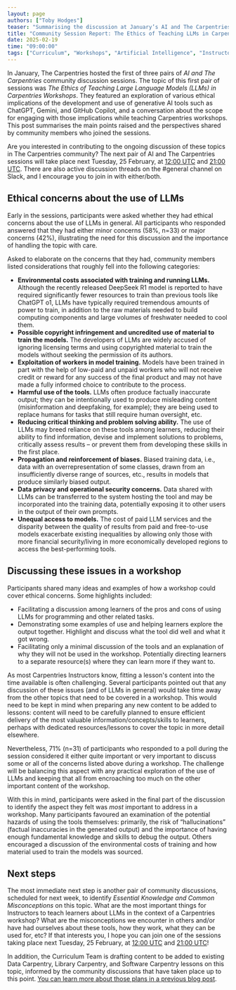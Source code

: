 ```yaml
---
layout: page
authors: ["Toby Hodges"]
teaser: "Summarising the discussion at January’s AI and The Carpentries community discussions."
title: "Community Session Report: The Ethics of Teaching LLMs in Carpentries Workshops"
date: 2025-02-19
time: "09:00:00"
tags: ["Curriculum", "Workshops", "Artificial Intelligence", "Instructors", "Community", "Community Discussions"]
---
```


In January, The Carpentries hosted the first of three pairs of *AI and The Carpentries* community discussion sessions. The topic of this first pair of sessions was *The Ethics of Teaching Large Language Models (LLMs) in Carpentries Workshops*. They featured an exploration of various ethical implications of the development and use of generative AI tools such as ChatGPT, Gemini, and GitHub Copilot, and a conversation about the scope for engaging with those implications while teaching Carpentries workshops. This post summarises the main points raised and the perspectives shared by community members who joined the sessions.

Are you interested in contributing to the ongoing discussion of these topics in The Carpentries community? The next pair of AI and The Carpentries sessions will take place next Tuesday, 25 February, at [12:00 UTC](https://www.timeanddate.com/worldclock/fixedtime.html?msg=Carpentries+Community+Discussion&iso=20250225T1200) and [21:00 UTC](https://www.timeanddate.com/worldclock/fixedtime.html?msg=Carpentries+Community+Discussion&iso=20250225T2100). There are also active discussion threads on the #general channel on Slack, and I encourage you to join in with either/both.

## Ethical concerns about the use of LLMs

Early in the sessions, participants were asked whether they had ethical concerns about the use of LLMs in general. All participants who responded answered that they had either minor concerns (58%, n=33) or major concerns (42%), illustrating the need for this discussion and the importance of handling the topic with care.

Asked to elaborate on the concerns that they had, community members listed considerations that roughly fell into the following categories:



* **Environmental costs associated with training and running LLMs.** Although the recently released DeepSeek R1 model is reported to have required significantly fewer resources to train than previous tools like ChatGPT o1, LLMs have typically required tremendous amounts of power to train, in addition to the raw materials needed to build computing components and large volumes of freshwater needed to cool them.
* **Possible copyright infringement and uncredited use of material to train the models.** The developers of LLMs are widely accused of ignoring licensing terms and using copyrighted material to train the models without seeking the permission of its authors.
* **Exploitation of workers in model training.** Models have been trained in part with the help of low-paid and unpaid workers who will not receive credit or reward for any success of the final product and may not have made a fully informed choice to contribute to the process.
* **Harmful use of the tools.** LLMs often produce factually inaccurate output; they can be intentionally used to produce misleading content (misinformation and deepfaking, for example); they are being used to replace humans for tasks that still require human oversight, etc.
* **Reducing critical thinking and problem solving ability.** The use of LLMs may breed reliance on these tools among learners, reducing their ability to find information, devise and implement solutions to problems, critically assess results – or prevent them from developing these skills in the first place.
* **Propagation and reinforcement of biases.** Biased training data, i.e., data with an overrepresentation of some classes, drawn from an insufficiently diverse range of sources, etc., results in models that produce similarly biased output. 
* **Data privacy and operational security concerns.** Data shared with LLMs can be transferred to the system hosting the tool and may be incorporated into the training data, potentially exposing it to other users in the output of their own prompts.
* **Unequal access to models.** The cost of paid LLM services and the disparity between the quality of results from paid and free-to-use models exacerbate existing inequalities by allowing only those with more financial security/living in more economically developed regions to access the best-performing tools. 


## Discussing these issues in a workshop

Participants shared many ideas and examples of how a workshop could cover ethical concerns. Some highlights included:



* Facilitating a discussion among learners of the pros and cons of using LLMs for programming and other related tasks.
* Demonstrating some examples of use and helping learners explore the output together. Highlight and discuss what the tool did well and what it got wrong.
* Facilitating only a minimal discussion of the tools and an explanation of why they will not be used in the workshop. Potentially directing learners to a separate resource(s) where they can learn more if they want to.

As most Carpentries Instructors know, fitting a lesson's content into the time available is often challenging. Several participants pointed out that any discussion of these issues (and of LLMs in general) would take time away from the other topics that need to be covered in a workshop. This would need to be kept in mind when preparing any new content to be added to lessons: content will need to be carefully planned to ensure efficient delivery of the most valuable information/concepts/skills to learners, perhaps with dedicated resources/lessons to cover the topic in more detail elsewhere.

Nevertheless, 71% (n=31) of participants who responded to a poll during the session considered it either quite important or very important to discuss some or all of the concerns listed above during a workshop. The challenge will be balancing this aspect with any practical exploration of the use of LLMs and keeping that all from encroaching too much on the other important content of the workshop.

With this in mind, participants were asked in the final part of the discussion to identify the aspect they felt was *most* important to address in a workshop. Many participants favoured an examination of the potential hazards of using the tools themselves: primarily, the risk of “hallucinations” (factual inaccuracies in the generated output) and the importance of having enough fundamental knowledge and skills to debug the output. Others encouraged a discussion of the environmental costs of training and how material used to train the models was sourced.


## Next steps 

The most immediate next step is another pair of community discussions, scheduled for next week, to identify *Essential Knowledge and Common Misconceptions* on this topic. What are the most important things for Instructors to teach learners about LLMs in the context of a Carpentries workshop? What are the misconceptions we encounter in others and/or have had ourselves about these tools, how they work, what they can be used for, etc? If that interests you, I hope you can join one of the sessions taking place next Tuesday, 25 February, at [12:00 UTC](https://www.timeanddate.com/worldclock/fixedtime.html?msg=Carpentries+Community+Discussion&iso=20250225T1200) and [21:00 UTC](https://www.timeanddate.com/worldclock/fixedtime.html?msg=Carpentries+Community+Discussion&iso=20250225T2100)!

In addition, the Curriculum Team is drafting content to be added to existing Data Carpentry, Library Carpentry, and Software Carpentry lessons on this topic, informed by the community discussions that have taken place up to this point. [You can learn more about those plans in a previous blog post](https://carpentries.org/blog/2025/01/teaching-llms-next-steps/).
